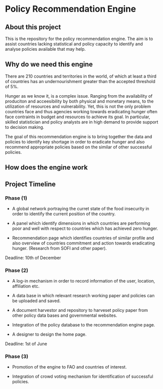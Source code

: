# Policy Recommendation Engine


## About this project

This is the repository for the policy recommendation engine. The aim
is to assist countries lacking statistical and policy capacity to
identify and analyse policies available that may help.

## Why do we need this engine

There are 210 countries and territories in the world, of which at
least a third of countries has an undernourishment greater than the
accepted threshold of 5\%.

Hunger as we know it, is a complex issue. Ranging from the
availability of produciton and acceesibility by both physical and
monetary means, to the utilization of resources and
vulnerability. Yet, this is not the only problem countries face and
thus agencies working towards eradicating hunger often face contraints
in budget and resources to achieve its goal. In particular, skilled
statistician and policy analysts are in high demand to provide support
to decision making.

The goal of this recommendation engine is to bring together the data
and policies to identify key shortage in order to eradicate hunger and
also recommend appropriate policies based on the similar of other
successful policies.


## How does the engine work


## Project Timeline

### Phase (1)

* A global network portraying the curret state of the food insecurity
  in order to identify the current position of the country.

* A panel which identify dimensions in which countries are performing
  poor and well with respect to countries which has achieved zero
  hunger.

* Recommendation page which identifies countries of similar profile
  and also overview of countries commitment and action towards
  eradicating hunger. (Research from SOFI and other paper).


Deadline: 10th of December

### Phase (2)

* A log-in mechanism in order to record information of the user, location, affiliation etc.

* A data base in which relevant research working paper and policies can be uploaded and saved.

* A document harvestor and repository to harveset policy paper from
  other policy data bases and governmental websites.

* Integration of the policy database to the recommendation engine page.

* A designer to design the home page.

Deadline: 1st of June

### Phase (3) 

* Promotion of the engine to FAO and countries of interest.

* Integration of crowd voting mechanism for identification of successful policies.